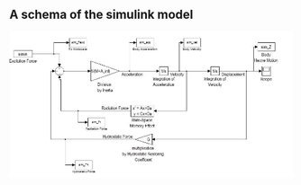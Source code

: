 ## A schema of the simulink model

![Force2Motion](https://github.com/taha-re/3D-BEM-WEC/blob/main/Simulink-Model/files/Force2Motion.png)
